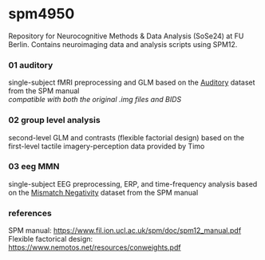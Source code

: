 # spm4950
Repository for Neurocognitive Methods & Data Analysis (SoSe24) at FU Berlin. Contains neuroimaging data and analysis scripts using SPM12.

### 01 auditory
single-subject fMRI preprocessing and GLM based on the [Auditory](https://www.fil.ion.ucl.ac.uk/spm/docs/manual/auditory/auditory/) dataset from the SPM manual<br>
*compatible with both the original .img files and BIDS*

### 02 group level analysis
second-level GLM and contrasts (flexible factorial design) based on the first-level tactile imagery-perception data provided by Timo

### 03 eeg MMN
single-subject EEG preprocessing, ERP, and time-frequency analysis based on the [Mismatch Negativity](https://www.fil.ion.ucl.ac.uk/spm/data/eeg_mmn/) dataset from the SPM manual

### references
SPM manual: https://www.fil.ion.ucl.ac.uk/spm/doc/spm12_manual.pdf<br>
Flexible factorical design: https://www.nemotos.net/resources/conweights.pdf
